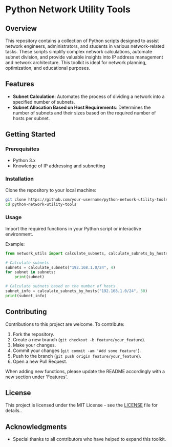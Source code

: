 
# Python Network Utility Tools

## Overview
This repository contains a collection of Python scripts designed to assist network engineers, administrators, and students in various network-related tasks. These scripts simplify complex network calculations, automate subnet division, and provide valuable insights into IP address management and network architecture. This toolkit is ideal for network planning, optimization, and educational purposes.

## Features
- **Subnet Calculation**: Automates the process of dividing a network into a specified number of subnets.
- **Subnet Allocation Based on Host Requirements**: Determines the number of subnets and their sizes based on the required number of hosts per subnet.

## Getting Started

### Prerequisites
- Python 3.x
- Knowledge of IP addressing and subnetting

### Installation
Clone the repository to your local machine:
```bash
git clone https://github.com/your-username/python-network-utility-tools.git
cd python-network-utility-tools
```

### Usage
Import the required functions in your Python script or interactive environment.

Example:
```python
from network_utils import calculate_subnets, calculate_subnets_by_hosts

# Calculate subnets
subnets = calculate_subnets("192.168.1.0/24", 4)
for subnet in subnets:
    print(subnet)

# Calculate subnets based on the number of hosts
subnet_info = calculate_subnets_by_hosts("192.168.1.0/24", 50)
print(subnet_info)
```

## Contributing
Contributions to this project are welcome. To contribute:

1. Fork the repository.
2. Create a new branch (`git checkout -b feature/your_feature`).
3. Make your changes.
4. Commit your changes (`git commit -am 'Add some feature'`).
5. Push to the branch (`git push origin feature/your_feature`).
6. Open a new Pull Request.

When adding new functions, please update the README accordingly with a new section under 'Features'.

## License
This project is licensed under the MIT License - see the [LICENSE](LICENSE) file for details..

## Acknowledgments
- Special thanks to all contributors who have helped to expand this toolkit.
